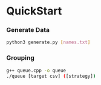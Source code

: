 
# QuickStart

### Generate Data

```bash
python3 generate.py [names.txt]
```

### Grouping
```bash
g++ queue.cpp -o queue
./queue [target csv] ([strategy])
```
